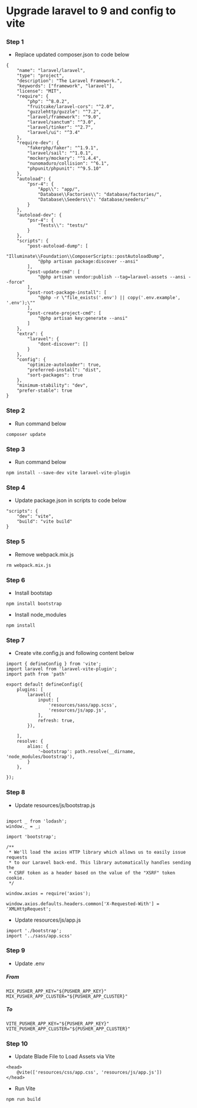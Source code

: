 # Upgrade laravel to 9 and config to vite
### Step 1
-  Replace updated composer.json to code below
```
{
    "name": "laravel/laravel",
    "type": "project",
    "description": "The Laravel Framework.",
    "keywords": ["framework", "laravel"],
    "license": "MIT",
    "require": {
        "php": "^8.0.2",
        "fruitcake/laravel-cors": "^2.0",
        "guzzlehttp/guzzle": "^7.2",
        "laravel/framework": "^9.0",
        "laravel/sanctum": "^3.0",
        "laravel/tinker": "^2.7",
        "laravel/ui": "^3.4"
    },
    "require-dev": {
        "fakerphp/faker": "^1.9.1",
        "laravel/sail": "^1.0.1",
        "mockery/mockery": "^1.4.4",
        "nunomaduro/collision": "^6.1", 
        "phpunit/phpunit": "^9.5.10"
    },
    "autoload": {
        "psr-4": {
            "App\\": "app/",
            "Database\\Factories\\": "database/factories/",
            "Database\\Seeders\\": "database/seeders/"
        }
    },
    "autoload-dev": {
        "psr-4": {
            "Tests\\": "tests/"
        }
    },
    "scripts": {
        "post-autoload-dump": [
            "Illuminate\\Foundation\\ComposerScripts::postAutoloadDump",
            "@php artisan package:discover --ansi"
        ],
        "post-update-cmd": [
            "@php artisan vendor:publish --tag=laravel-assets --ansi --force"
        ],
        "post-root-package-install": [
            "@php -r \"file_exists('.env') || copy('.env.example', '.env');\""
        ],
        "post-create-project-cmd": [
            "@php artisan key:generate --ansi"
        ]
    },
    "extra": {
        "laravel": {
            "dont-discover": []
        }
    },
    "config": {
        "optimize-autoloader": true,
        "preferred-install": "dist",
        "sort-packages": true
    },
    "minimum-stability": "dev",
    "prefer-stable": true
}
```
### Step 2
- Run command below
```
composer update
```
### Step 3 
- Run command below
```
npm install --save-dev vite laravel-vite-plugin
```
### Step 4 
- Update package.json in scripts to code below
```
"scripts": {
    "dev": "vite",
    "build": "vite build"
}
```
### Step 5
- Remove webpack.mix.js
```
rm webpack.mix.js
```
### Step 6 
- Install bootstap
```
npm install bootstrap
```
- Install node_modules
```
npm install
```
### Step 7 
- Create vite.config.js and following content below
```
import { defineConfig } from 'vite';
import laravel from 'laravel-vite-plugin';
import path from 'path'

export default defineConfig({
    plugins: [
        laravel({
            input: [
                'resources/sass/app.scss',
                'resources/js/app.js',
            ],
            refresh: true,
        }),

    ],
    resolve: {
        alias: {
            '~bootstrap': path.resolve(__dirname, 'node_modules/bootstrap'),
        }
    },

});
```
### Step 8
- Update resources/js/bootstrap.js
```

import _ from 'lodash';
window._ = _;

import 'bootstrap';

/**
 * We'll load the axios HTTP library which allows us to easily issue requests
 * to our Laravel back-end. This library automatically handles sending the
 * CSRF token as a header based on the value of the "XSRF" token cookie.
 */

window.axios = require('axios');

window.axios.defaults.headers.common['X-Requested-With'] = 'XMLHttpRequest';
```
- Update resources/js/app.js
```
import './bootstrap';
import '../sass/app.scss'
```
### Step 9
- Update .env
##### From 
```
MIX_PUSHER_APP_KEY="${PUSHER_APP_KEY}"
MIX_PUSHER_APP_CLUSTER="${PUSHER_APP_CLUSTER}"
```
##### To 
```
VITE_PUSHER_APP_KEY="${PUSHER_APP_KEY}"
VITE_PUSHER_APP_CLUSTER="${PUSHER_APP_CLUSTER}"
```
### Step 10 
- Update Blade File to Load Assets via Vite
```
<head>
    @vite(['resources/css/app.css', 'resources/js/app.js'])
</head>
```
- Run Vite
```
npm run build
```
